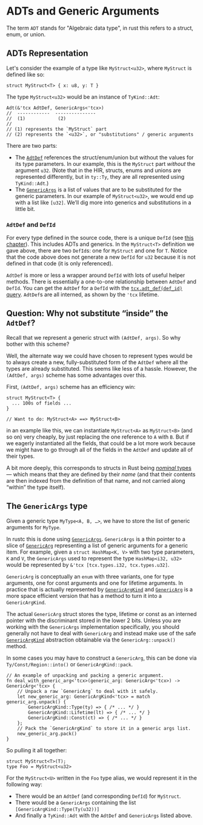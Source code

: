 # ADTs and Generic Arguments

The term `ADT` stands for "Algebraic data type", in rust this refers to a struct, enum, or union.

## ADTs Representation

Let's consider the example of a type like `MyStruct<u32>`, where `MyStruct` is defined like so:

```rust,ignore
struct MyStruct<T> { x: u8, y: T }
```

The type `MyStruct<u32>` would be an instance of `TyKind::Adt`:

```rust,ignore
Adt(&'tcx AdtDef, GenericArgs<'tcx>)
//  ------------  ---------------
//  (1)            (2)
//
// (1) represents the `MyStruct` part
// (2) represents the `<u32>`, or "substitutions" / generic arguments
```

There are two parts:

- The [`AdtDef`][adtdef] references the struct/enum/union but without the values for its type
  parameters. In our example, this is the `MyStruct` part *without* the argument `u32`.
  (Note that in the HIR, structs, enums and unions are represented differently, but in `ty::Ty`,
  they are all represented using `TyKind::Adt`.)
- The [`GenericArgs`] is a list of values that are to be substituted
for the generic parameters.  In our example of `MyStruct<u32>`, we would end up with a list like
`[u32]`. We’ll dig more into generics and substitutions in a little bit.

[adtdef]: https://doc.rust-lang.org/nightly/nightly-rustc/rustc_middle/ty/struct.AdtDef.html
[`GenericArgs`]: https://doc.rust-lang.org/nightly/nightly-rustc/rustc_middle/ty/type.GenericArgs.html

### **`AdtDef` and `DefId`**

For every type defined in the source code, there is a unique `DefId` (see [this
chapter](../hir.md#identifiers-in-the-hir)). This includes ADTs and generics. In the `MyStruct<T>`
definition we gave above, there are two `DefId`s: one for `MyStruct` and one for `T`.  Notice that
the code above does not generate a new `DefId` for `u32` because it is not defined in that code (it
is only referenced).

`AdtDef` is more or less a wrapper around `DefId` with lots of useful helper methods. There is
essentially a one-to-one relationship between `AdtDef` and `DefId`. You can get the `AdtDef` for a
`DefId` with the [`tcx.adt_def(def_id)` query][adtdefq]. `AdtDef`s are all interned, as shown
by the `'tcx` lifetime.

[adtdefq]: https://doc.rust-lang.org/nightly/nightly-rustc/rustc_middle/ty/struct.TyCtxt.html#method.adt_def

## Question: Why not substitute “inside” the `AdtDef`?

Recall that we represent a generic struct with `(AdtDef, args)`. So why bother with this scheme?

Well, the alternate way we could have chosen to represent types would be to always create a new,
fully-substituted form of the `AdtDef` where all the types are already substituted. This seems like
less of a hassle. However, the `(AdtDef, args)` scheme has some advantages over this.

First, `(AdtDef, args)` scheme has an efficiency win:

```rust,ignore
struct MyStruct<T> {
  ... 100s of fields ...
}

// Want to do: MyStruct<A> ==> MyStruct<B>
```

in an example like this, we can instantiate `MyStruct<A>` as `MyStruct<B>` (and so on) very cheaply,
by just replacing the one reference to `A` with `B`. But if we eagerly instantiated all the fields,
that could be a lot more work because we might have to go through all of the fields in the `AdtDef`
and update all of their types.

A bit more deeply, this corresponds to structs in Rust being [*nominal* types][nominal] — which
means that they are defined by their *name* (and that their contents are then indexed from the
definition of that name, and not carried along “within” the type itself).

[nominal]: https://en.wikipedia.org/wiki/Nominal_type_system


## The `GenericArgs` type

Given a generic type `MyType<A, B, …>`, we have to store the list of generic arguments for `MyType`.

In rustc this is done using [`GenericArgs`]. `GenericArgs` is a thin pointer to a slice of [`GenericArg`] representing a list of generic arguments for a generic item. For example, given a `struct HashMap<K, V>` with two type parameters, `K` and `V`, the `GenericArgs` used to represent the type `HashMap<i32, u32>` would be represented by `&'tcx [tcx.types.i32, tcx.types.u32]`.

`GenericArg` is conceptually an `enum` with three variants, one for type arguments, one for const arguments and one for lifetime arguments.
In practice that is actually represented by [`GenericArgKind`] and [`GenericArg`] is a more space efficient version that has a method to
turn it into a `GenericArgKind`.

The actual `GenericArg` struct stores the type, lifetime or const as an interned pointer with the discriminant stored in the lower 2 bits.
Unless you are working with the `GenericArgs` implementation specifically, you should generally not have to deal with `GenericArg` and instead
make use of the safe [`GenericArgKind`](#genericargkind) abstraction obtainable via the `GenericArg::unpack()` method.

In some cases you may have to construct a `GenericArg`, this can be done via `Ty/Const/Region::into()` or `GenericArgKind::pack`.

```rust,ignore
// An example of unpacking and packing a generic argument.
fn deal_with_generic_arg<'tcx>(generic_arg: GenericArg<'tcx>) -> GenericArg<'tcx> {
    // Unpack a raw `GenericArg` to deal with it safely.
    let new_generic_arg: GenericArgKind<'tcx> = match generic_arg.unpack() {
        GenericArgKind::Type(ty) => { /* ... */ }
        GenericArgKind::Lifetime(lt) => { /* ... */ }
        GenericArgKind::Const(ct) => { /* ... */ }
    };
    // Pack the `GenericArgKind` to store it in a generic args list.
    new_generic_arg.pack()
}
```

[list]: https://doc.rust-lang.org/nightly/nightly-rustc/rustc_middle/ty/struct.List.html
[`GenericArg`]: https://doc.rust-lang.org/nightly/nightly-rustc/rustc_middle/ty/struct.GenericArg.html
[`GenericArgKind`]: https://doc.rust-lang.org/nightly/nightly-rustc/rustc_middle/ty/type.GenericArgKind.html
[`GenericArgs`]: https://doc.rust-lang.org/nightly/nightly-rustc/rustc_middle/ty/type.GenericArgs.html

So pulling it all together:

```rust,ignore
struct MyStruct<T>(T);
type Foo = MyStruct<u32>
```

For the `MyStruct<U>` written in the `Foo` type alias, we would represent it in the following way:

- There would be an `AdtDef` (and corresponding `DefId`) for `MyStruct`.
- There would be a `GenericArgs` containing the list `[GenericArgKind::Type(Ty(u32))]`
- And finally a `TyKind::Adt` with the `AdtDef` and `GenericArgs` listed above.
